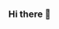 ### Hi there 👋

<!--
**TonyFred-code/TonyFred-code** is a ✨ _special_ ✨ repository because its `README.md` (this file) appears on your GitHub profile.

Here are some ideas to get you started:

- 🔭 I’m currently working on 24-weeks bootcamp
- 🌱 I’m currently learning web development
- 👯 I’m looking to collaborate on the study progress of becoming a software engineer
- 
-->
